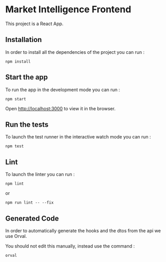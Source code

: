# Market Intelligence Frontend

This project is a React App.

## Installation

In order to install all the dependencies of the project you can run :

`npm install`

## Start the app 

To run the app in the development mode you can run : 

`npm start`

Open [http://localhost:3000](http://localhost:3000) to view it in the browser.


## Run the tests

To launch the test runner in the interactive watch mode you can run : 

`npm test`

## Lint

To launch the linter you can run :

`npm lint`

or

`npm run lint -- --fix`

## Generated Code

In order to automatically generate the hooks and the dtos from the api we use Orval.

You should not edit this manually, instead use the command : 

`orval`
